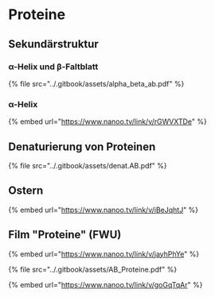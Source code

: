 # Proteine

## Sekundärstruktur

### α-Helix und β-Faltblatt

{% file src="../.gitbook/assets/alpha_beta_ab.pdf" %}

### α-Helix

{% embed url="https://www.nanoo.tv/link/v/rGWVXTDe" %}

## Denaturierung von Proteinen

{% file src="../.gitbook/assets/denat.AB.pdf" %}

## Ostern

{% embed url="https://www.nanoo.tv/link/v/iBeJqhtJ" %}

## Film "Proteine" (FWU)

{% embed url="https://www.nanoo.tv/link/v/jayhPhYe" %}

{% file src="../.gitbook/assets/AB_Proteine.pdf" %}

{% embed url="https://www.nanoo.tv/link/v/goGqTqAr" %}
